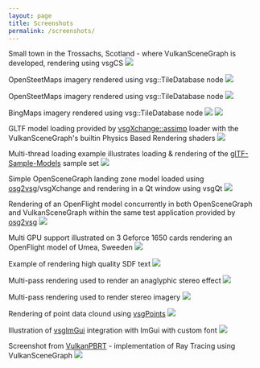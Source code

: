 ```yaml
---
layout: page
title: Screenshots
permalink: /screenshots/
---
```


Small town in the Trossachs, Scotland - where VulkanSceneGraph is developed, rendering using vsgCS
![](screenshots/Callander-Cesium.png)

OpenSteetMaps imagery rendered using vsg::TileDatabase node
![](screenshots/openstreetmap.png)

OpenSteetMaps imagery rendered using vsg::TileDatabase node
![](screenshots/Home.png)

BingMaps imagery rendered using vsg::TileDatabase node
![](screenshots/BingMaps.png)
![](screenshots/Bocachica.png)

GLTF model loading provided by [vsgXchange::assimp]((https://github.com/vsg-dev/osg2vsg)) loader with the VulkanSceneGraph's builtin Physics Based Rendering shaders
![](screenshots/FlightHelmet.png)

Multi-thread loading example illustrates loading & rendering of the [glTF-Sample-Models](https://github.com/KhronosGroup/glTF-Sample-Models) sample set
![](screenshots/vsgdyanmicload.png)

Simple OpenSceneGraph landing zone model loaded using [osg2vsg](https://github.com/vsg-dev/osg2vsg)/vsgXchange and rendering in a Qt window using vsgQt
![](screenshots/vsgQt.png)

Rendering of an OpenFlight model concurrently in both OpenSceneGraph and VulkanSceneGraph within the same test application provided by [osg2vsg](https://github.com/vsg-dev/osg2vsg)
![](screenshots/vsgwithosg.png)

Multi GPU support illustrated on 3 Geforce 1650 cards rendering an OpenFlight model of Umea, Sweeden
![](screenshots/MultiGPU.jpg)

Example of rendering high quality SDF text
![](screenshots/vsgtext.png)

Multi-pass rendering used to render an anaglyphic stereo effect
![](screenshots/stereo_cessna.png)

Multi-pass rendering used to render stereo imagery
![](screenshots/stereo_images.png)

Rendering of point data clound using [vsgPoints](https://github.com/vsg-dev/vsgPoints)
![](screenshots/midsteeple.png)

Illustration of [vsgImGui](https://github.com/vsg-dev/vsgImGui.git) integration with ImGui with custom font
![](screenshots/vsgImGuiCustomFonts.png)

Screenshot from [VulkanPBRT](https://github.com/Lachei/VulkanPBRT) - implementation of Ray Tracing using VulkanSceneGraph
![](screenshots/vulknapbrt_sponza.png)
